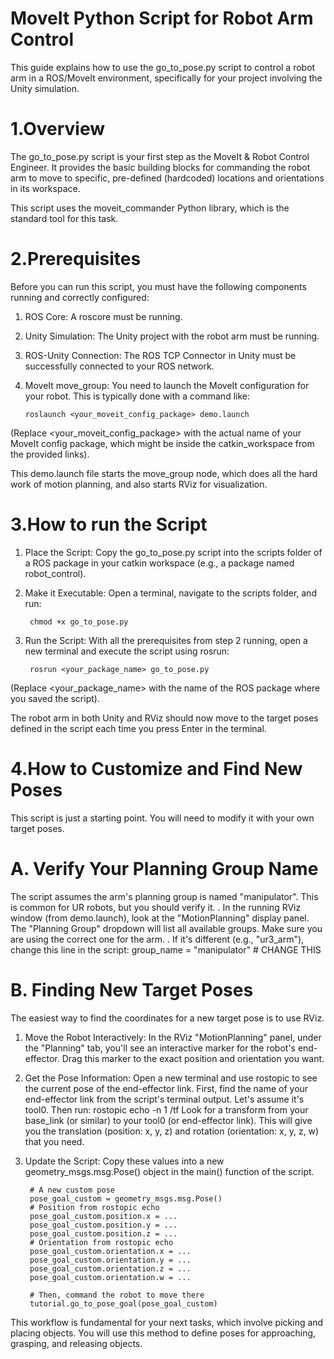 # MoveIt Python Script for Robot Arm Control
This guide explains how to use the go_to_pose.py script to control a robot arm in a ROS/MoveIt environment, specifically for your project involving the Unity simulation.

# 1.Overview
The go_to_pose.py script is your first step as the MoveIt & Robot Control Engineer. It provides the basic building blocks for commanding the robot arm to move to specific, pre-defined (hardcoded) locations and orientations in its workspace.

This script uses the moveit_commander Python library, which is the standard tool for this task.

# 2.Prerequisites
Before you can run this script, you must have the following components running and correctly configured:

1. ROS Core: A roscore must be running.

2. Unity Simulation: The Unity project with the robot arm must be running.

3. ROS-Unity Connection: The ROS TCP Connector in Unity must be successfully connected to your ROS network.

4. MoveIt move_group: You need to launch the MoveIt configuration for your robot. This is typically done with a command like:

       roslaunch <your_moveit_config_package> demo.launch
       
(Replace <your_moveit_config_package> with the actual name of your MoveIt config package, which might be inside the catkin_workspace from the provided links).

This demo.launch file starts the move_group node, which does all the hard work of motion planning, and also starts RViz for visualization.

# 3.How to run the Script
1. Place the Script: Copy the go_to_pose.py script into the scripts folder of a ROS package in your catkin workspace (e.g., a package named robot_control).

2. Make it Executable: Open a terminal, navigate to the scripts folder, and run:
   
        chmod +x go_to_pose.py

3. Run the Script: With all the prerequisites from step 2 running, open a new terminal and execute the script using rosrun:

        rosrun <your_package_name> go_to_pose.py

(Replace <your_package_name> with the name of the ROS package where you saved the script).
  
The robot arm in both Unity and RViz should now move to the target poses defined in the script each time you press Enter in the terminal.

# 4.How to Customize and Find New Poses
This script is just a starting point. You will need to modify it with your own target poses.

# A. Verify Your Planning Group Name
The script assumes the arm's planning group is named "manipulator". This is common for UR robots, but you should verify it.
  . In the running RViz window (from demo.launch), look at the "MotionPlanning" display panel. The "Planning Group" dropdown will list all available groups. Make sure you are using the correct one for the arm.
  . If it's different (e.g., "ur3_arm"), change this line in the script:
        group_name = "manipulator" # CHANGE THIS

# B. Finding New Target Poses
The easiest way to find the coordinates for a new target pose is to use RViz.
1. Move the Robot Interactively: In the RViz "MotionPlanning" panel, under the "Planning" tab, you'll see an interactive marker for the robot's end-effector. Drag this marker to the exact position and orientation you want.

2. Get the Pose Information: Open a new terminal and use rostopic to see the current pose of the end-effector link. First, find the name of your end-effector link from the script's terminal output. Let's assume it's tool0. Then run:
        rostopic echo -n 1 /tf
Look for a transform from your base_link (or similar) to your tool0 (or end-effector link). This will give you the translation (position: x, y, z) and rotation (orientation: x, y, z, w) that you need.

3. Update the Script: Copy these values into a new geometry_msgs.msg.Pose() object in the main() function of the script.

        # A new custom pose
        pose_goal_custom = geometry_msgs.msg.Pose()
        # Position from rostopic echo
        pose_goal_custom.position.x = ...
        pose_goal_custom.position.y = ...
        pose_goal_custom.position.z = ...
        # Orientation from rostopic echo
        pose_goal_custom.orientation.x = ...
        pose_goal_custom.orientation.y = ...
        pose_goal_custom.orientation.z = ...
        pose_goal_custom.orientation.w = ...

        # Then, command the robot to move there
        tutorial.go_to_pose_goal(pose_goal_custom)

This workflow is fundamental for your next tasks, which involve picking and placing objects. You will use this method to define poses for approaching, grasping, and releasing objects.
